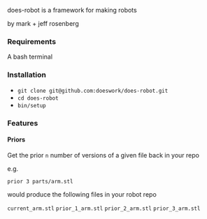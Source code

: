 does-robot is a framework for making robots

by mark + jeff rosenberg

### Requirements

A bash terminal

### Installation

- `git clone git@github.com:doeswork/does-robot.git`
- `cd does-robot`
- `bin/setup`

### Features

#### Priors

Get the prior `n` number of versions of a given file back in your repo

e.g.

```prior 3 parts/arm.stl```

would produce the following files in your robot repo

`current_arm.stl`
`prior_1_arm.stl`
`prior_2_arm.stl`
`prior_3_arm.stl`

